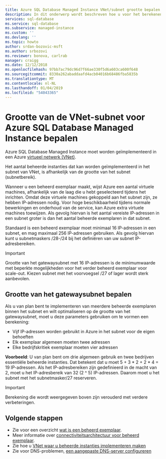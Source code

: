 ```yaml
---
title: Azure SQL Database Managed Instance VNet/subnet grootte bepalen | Microsoft Docs
description: In dit onderwerp wordt beschreven hoe u voor het berekenen van de grootte van het subnet waarin de Azure SQL Database beheerde instanties worden geïmplementeerd.
services: sql-database
ms.service: sql-database
ms.subservice: managed-instance
ms.custom: ''
ms.devlang: ''
ms.topic: howto
author: srdan-bozovic-msft
ms.author: srbozovi
ms.reviewer: bonova, carlrab
manager: craigg
ms.date: 12/12/2018
ms.openlocfilehash: 97bb7ac79dc96d7f66ae330f5d6a603ca600f648
ms.sourcegitcommit: 8330a262abaddaafd4acb04016b68486fba5835b
ms.translationtype: MT
ms.contentlocale: nl-NL
ms.lasthandoff: 01/04/2019
ms.locfileid: "54043365"
---
```

# <a name="determine-vnet-subnet-size-for-azure-sql-database-managed-instance"></a>Grootte van de VNet-subnet voor Azure SQL Database Managed Instance bepalen

Azure SQL Database Managed Instance moet worden geïmplementeerd in een Azure [virtueel netwerk (VNet)](../virtual-network/virtual-networks-overview.md).

Het aantal beheerde instanties dat kan worden geïmplementeerd in het subnet van VNet, is afhankelijk van de grootte van het subnet (subnetbereik).

Wanneer u een beheerd exemplaar maakt, wijst Azure een aantal virtuele machines, afhankelijk van de laag die u hebt geselecteerd tijdens het inrichten. Omdat deze virtuele machines gekoppeld aan het subnet zijn, ze hebben IP-adressen nodig. Voor hoge beschikbaarheid tijdens normale bewerkingen en onderhoud van de service, kan Azure extra virtuele machines toewijzen. Als gevolg hiervan is het aantal vereiste IP-adressen in een subnet groter is dan het aantal beheerde exemplaren in dat subnet.

Standaard is een beheerd exemplaar moet minimaal 16 IP-adressen in een subnet, en mag maximaal 256 IP-adressen gebruiken. Als gevolg hiervan kunt u subnetmaskers /28-/24 bij het definiëren van uw subnet IP-adresbereiken.

> [!IMPORTANT]
> Grootte van het gatewaysubnet met 16 IP-adressen is de minimumwaarde met beperkte mogelijkheden voor het verder beheerd exemplaar voor scale-out. Kiezen subnet met het voorvoegsel /27 of lager wordt sterk aanbevolen.

## <a name="determine-subnet-size"></a>Grootte van het gatewaysubnet bepalen

Als u van plan bent te implementeren van meerdere beheerde exemplaren binnen het subnet en wilt optimaliseren op de grootte van het gatewaysubnet, moet u deze parameters gebruiken om te vormen een berekening:

- Vijf IP-adressen worden gebruikt in Azure in het subnet voor de eigen behoeften
- Elk exemplaar algemeen moeten twee adressen
- Elke bedrijfskritiek exemplaar moeten vier adressen

**Voorbeeld**: U van plan bent om drie algemeen gebruik en twee bedrijven essentiële beheerde instanties. Dat betekent dat u moet 5 + 3 * 2 + 2 * 4 = 19 IP-adressen. Als het IP-adresbereiken zijn gedefinieerd in de macht van 2, moet u het IP-adresbereik van 32 (2 ^ 5) IP-adressen. Daarom moet u het subnet met het subnetmasker/27 reserveren.

> [!IMPORTANT]
> Berekening die wordt weergegeven boven zijn verouderd met verdere verbeteringen.

## <a name="next-steps"></a>Volgende stappen

- Zie voor een overzicht [wat is een beheerd exemplaar](sql-database-managed-instance.md).
- Meer informatie over [connectiviteitsarchitectuur voor beheerd exemplaar](sql-database-managed-instance-connectivity-architecture.md).
- Zie hoe u [VNet waar u beheerde instanties implementeren maken](sql-database-managed-instance-create-vnet-subnet.md)
- Zie voor DNS-problemen, [een aangepaste DNS-server configureren](sql-database-managed-instance-custom-dns.md)
